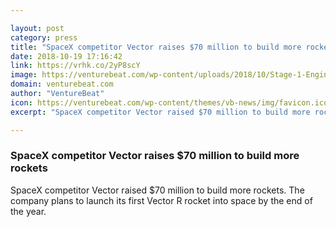 ```yaml
---

layout: post
category: press
title: "SpaceX competitor Vector raises $70 million to build more rockets"
date: 2018-10-19 17:16:42
link: https://vrhk.co/2yP8scY
image: https://venturebeat.com/wp-content/uploads/2018/10/Stage-1-Engine-Static-Fire-Test-1612-01-2016-12-08_086-1.jpg?fit=4896%2C3264&strip=all
domain: venturebeat.com
author: "VentureBeat"
icon: https://venturebeat.com/wp-content/themes/vb-news/img/favicon.ico
excerpt: "SpaceX competitor Vector raised $70 million to build more rockets. The company plans to launch its first Vector R rocket into space by the end of the year."

---
```


### SpaceX competitor Vector raises $70 million to build more rockets

SpaceX competitor Vector raised $70 million to build more rockets. The company plans to launch its first Vector R rocket into space by the end of the year.